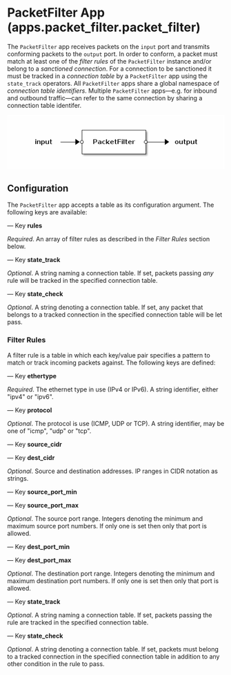# PacketFilter App (apps.packet_filter.packet_filter)

The `PacketFilter` app receives packets on the `input` port and transmits
conforming packets to the `output` port. In order to conform, a packet
must match at least one of the *filter rules* of the `PacketFilter`
instance and/or belong to a *sanctioned connection*. For a connection to
be sanctioned it must be tracked in a *connection table* by a
`PacketFilter` app using the `state_track` operators. All `PacketFilter`
apps share a global namespace of *connection table identifiers*. Multiple
`PacketFilter` apps—e.g. for inbound and outbound traffic—can refer to
the same connection by sharing a connection table identifer.

![PacketFilter](.images/PacketFilter.png)

## Configuration

The `PacketFilter` app accepts a table as its configuration argument. The
following keys are available:

— Key **rules**

*Required*. An array of filter rules as described in the *Filter Rules*
section below.

— Key **state_track**

*Optional*. A string naming a connection table. If set, packets passing
*any* rule will be tracked in the specified connection table.

— Key **state_check**

*Optional*. A string denoting a connection table. If set, any packet that
belongs to a tracked connection in the specified connection table will
be let pass.

### Filter Rules

A filter rule is a table in which each key/value pair specifies a pattern
to match or track incoming packets against. The following keys are
defined:

— Key **ethertype**

*Required*. The ethernet type in use (IPv4 or IPv6). A string identifier,
either "ipv4" or "ipv6".

— Key **protocol**

*Optional*. The protocol is use (ICMP, UDP or TCP). A string identifier,
may be one of "icmp", "udp" or "tcp".

— Key **source_cidr**

— Key **dest_cidr**

*Optional*. Source and destination addresses. IP ranges in CIDR notation
as strings.

— Key **source_port_min**

— Key **source_port_max**

*Optional*. The source port range. Integers denoting the minimum and
maximum source port numbers. If only one is set then only that port is
allowed.

— Key **dest_port_min**

— Key **dest_port_max**

*Optional*. The destination port range. Integers denoting the minimum and
maximum destination port numbers. If only one is set then only that port
is allowed.

— Key **state_track**

*Optional*. A string naming a connection table. If set, packets passing
the rule are tracked in the specified connection table.

— Key **state_check**

*Optional*. A string denoting a connection table. If set, packets must
belong to a tracked connection in the specified connection table in
addition to any other condition in the rule to pass.
